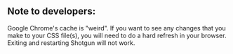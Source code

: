 ## Note to developers:
Google Chrome's cache is "weird". If you want to see any changes that you make to your CSS file(s), you will need to do a hard refresh in your browser. Exiting and restarting Shotgun will not work.
